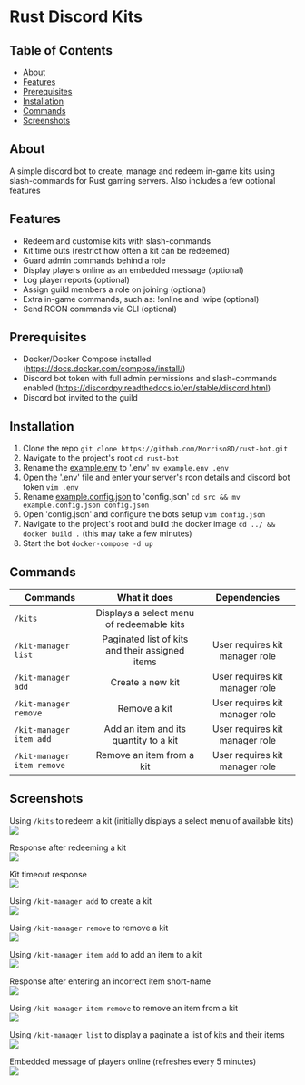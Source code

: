 # Rust Discord Kits

## Table of Contents
* [About](#about)
* [Features](#features)
* [Prerequisites](#prerequisites)
* [Installation](#installation)
* [Commands](#commands)
* [Screenshots](#screenshots)

## About
A simple discord bot to create, manage and redeem in-game kits using slash-commands for Rust gaming servers. Also includes a few optional features

## Features
* Redeem and customise kits with slash-commands
* Kit time outs (restrict how often a kit can be redeemed)
* Guard admin commands behind a role
* Display players online as an embedded message (optional)
* Log player reports (optional)
* Assign guild members a role on joining (optional)
* Extra in-game commands, such as: !online and !wipe (optional)
* Send RCON commands via CLI (optional)

## Prerequisites
* Docker/Docker Compose installed (https://docs.docker.com/compose/install/)
* Discord bot token with full admin permissions and slash-commands enabled (https://discordpy.readthedocs.io/en/stable/discord.html)
* Discord bot invited to the guild

## Installation
1. Clone the repo ``git clone https://github.com/Morriso8D/rust-bot.git``
2. Navigate to the project's root ``cd rust-bot``
3. Rename the [example.env](./example.env) to '.env' ``mv example.env .env``
4. Open the '.env' file and enter your server's rcon details and discord bot token ``vim .env``
5. Rename [example.config.json](./src/example.config.json) to 'config.json' ``cd src && mv example.config.json config.json``
6. Open 'config.json' and configure the bots setup ``vim config.json``
7. Navigate to the project's root and build the docker image ``cd ../ && docker build .`` (this may take a few minutes)
8. Start the bot ``docker-compose -d up``

## Commands
| Commands             | What it does                                                                 | Dependencies                    |
| -------------------- |:----------------------------------------------------------------------------:|:-------------------------------:|
| ```/kits```          | Displays a select menu of redeemable kits                                    |                                 |
| ```/kit-manager list``` | Paginated list of kits and their assigned items                           | User requires kit manager role  |
| ```/kit-manager add``` | Create a new kit                                                           | User requires kit manager role  |
| ```/kit-manager remove``` | Remove a kit                                                            | User requires kit manager role  |
| ```/kit-manager item add``` | Add an item and its quantity to a kit                                 | User requires kit manager role  |
| ```/kit-manager item remove``` | Remove an item from a kit                                          | User requires kit manager role  |

## Screenshots
Using ```/kits``` to redeem a kit (initially displays a select menu of available kits)
<img src="./screenshots/kits.png"/>
<br/>

Response after redeeming a kit<br/>
<img src="./screenshots/kit-redeemed.png"/>
<br/>

Kit timeout response<br/>
<img src="./screenshots/kit-timeout.png"/>
<br/>

Using ```/kit-manager add``` to create a kit<br/>
<img src="./screenshots/adding-kit.png"/>
<br/>

Using ```/kit-manager remove``` to remove a kit<br/>
<img src="./screenshots/removing-kit.png"/>
<br/>

Using ```/kit-manager item add``` to add an item to a kit<br/>
<img src="./screenshots/adding-item-to-kit.png"/>
<br/>

Response after entering an incorrect item short-name<br/>
<img src="./screenshots/incorrect-item-short-name.png"/>
<br/>

Using ```/kit-manager item remove``` to remove an item from a kit<br/>
<img src="./screenshots/removing-item-from-kit.png"/>
<br/>

Using ```/kit-manager list``` to display a paginate a list of kits and their items<br/>
<img src="./screenshots/paginated-list-of-kits.png"/>
<br/>

Embedded message of players online (refreshes every 5 minutes)<br/>
<img src="./screenshots/players-online.png"/>
